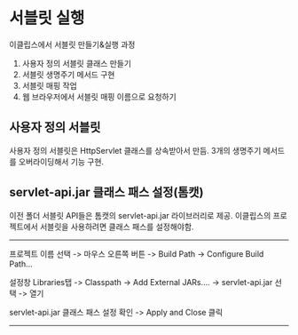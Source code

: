 # 서블릿 실행
이클립스에서 서블릿 만들기&실행 과정
1. 사용자 정의 서블릿 클래스 만들기
2. 서블릿 생명주기 메서드 구현
3. 서블릿 매핑 작업
4. 웹 브라우저에서 서블릿 매핑 이름으로 요청하기

## 사용자 정의 서블릿
사용자 정의 서블릿은 HttpServlet 클래스를 상속받아서 만듬.
3개의 생명주기 메서드를 오버라이딩해서 기능 구현.

## servlet-api.jar 클래스 패스 설정(톰캣)
이전 폴더 서블릿 API들은 톰캣의 servlet-api.jar 라이브러리로 제공. 이클립스의 프로젝트에서 서블릿을 사용하려면 클래스 패스를 설정해야함.
___
프로젝트 이름 선택 -> 마우스 오른쪽 버튼 -> Build Path -> Configure Build Path...

설정창 Libraries탭 -> Classpath -> Add External JARs.... -> servlet-api.jar 선택 -> 열기

servlet-api.jar 클래스 패스 설정 확인 -> Apply and Close 클릭
___

